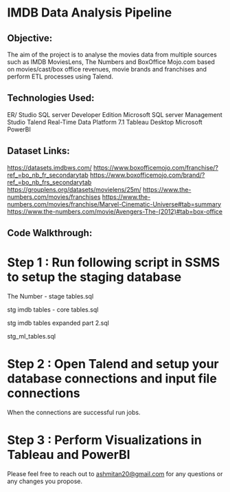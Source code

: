 # IMDB Data Analysis Pipeline

## Objective:
The aim of the project is to analyse the movies data from multiple sources such as IMDB MoviesLens, The Numbers and BoxOffice Mojo.com based on movies/cast/box office revenues, movie brands and franchises and perform ETL processes using Talend. 

## Technologies Used: 
ER/ Studio
SQL server Developer Edition
Microsoft SQL server Management Studio
Talend Real-Time Data Platform 7.1
Tableau Desktop
Microsoft PowerBI

## Dataset Links:
https://datasets.imdbws.com/
https://www.boxofficemojo.com/franchise/?ref_=bo_nb_fr_secondarytab
https://www.boxofficemojo.com/brand/?ref_=bo_nb_frs_secondarytab
https://grouplens.org/datasets/movielens/25m/
https://www.the-numbers.com/movies/franchises
https://www.the-numbers.com/movies/franchise/Marvel-Cinematic-Universe#tab=summary
https://www.the-numbers.com/movie/Avengers-The-(2012)#tab=box-office

## Code Walkthrough:
# Step 1 : Run following script in SSMS to setup the staging database

The Number - stage tables.sql

stg imdb tables - core tables.sql

stg imdb tables expanded part 2.sql

stg_ml_tables.sql

# Step 2 : Open Talend and setup your database connections and input file connections

When the connections are successful run jobs.

# Step 3 : Perform Visualizations in Tableau and PowerBI

Please feel free to reach out to ashmitan20@gmail.com for any questions or any changes you propose.


